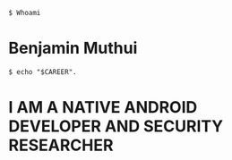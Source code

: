 ``` console
$ Whoami
```
# Benjamin Muthui

``` console
$ echo "$CAREER".
```
# I AM A NATIVE ANDROID DEVELOPER AND SECURITY RESEARCHER

